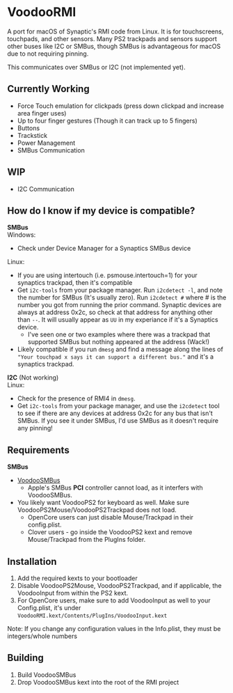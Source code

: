 # VoodooRMI

A port for macOS of Synaptic's RMI code from Linux. It is for touchscreens, touchpads, and other sensors. Many PS2 trackpads and sensors support other buses like I2C or SMBus, though SMBus is advantageous for macOS due to not requiring pinning.

This communicates over SMBus or I2C (not implemented yet).

## Currently Working  
* Force Touch emulation for clickpads (press down clickpad and increase area finger uses)
* Up to four finger gestures (Though it can track up to 5 fingers)
* Buttons
* Trackstick
* Power Management
* SMBus Communication

## WIP
* I2C Communication

## How do I know if my device is compatible?
**SMBus**  
Windows:
* Check under Device Manager for a Synaptics SMBus device

Linux:
* If you are using intertouch (i.e. psmouse.intertouch=1) for your synaptics trackpad, then it's compatible
* Get `i2c-tools` from your package manager. Run `i2cdetect -l`, and note the number for SMBus (It's usually zero). Run `i2cdetect #` where # is the number you got from running the prior command. Synaptic devices are always at address 0x2c, so check at that address for anything other than `--`. It will usually appear as `UU` in my experiance if it's a Synaptics device.
  * I've seen one or two examples where there was a trackpad that supported SMBus but nothing appeared at the address (Wack!)
* Likely compatible if you run `dmesg` and find a message along the lines of `"Your touchpad x says it can support a different bus."` and it's a synaptics trackpad.

**I2C** (Not working)  
Linux:
* Check for the presence of RMI4 in `dmesg`.
* Get `i2c-tools` from your package manager, and use the `i2cdetect` tool to see if there are any devices at address 0x2c for any bus that isn't SMBus. If you see it under SMBus, I'd use SMBus as it doesn't require any pinning!

## Requirements

**SMBus**
* [VoodooSMBus](https://github.com/VoodooSMBus/VoodooSMBus)
  * Apple's SMBus **PCI** controller cannot load, as it interfers with VoodooSMBus.
* You likely want VoodooPS2 for keyboard as well. Make sure VoodooPS2Mouse/VoodooPS2Trackpad does not load.
  * OpenCore users can just disable Mouse/Trackpad in their config.plist.
  * Clover users - go inside the VoodooPS2 kext and remove Mouse/Trackpad from the PlugIns folder.

## Installation
1) Add the required kexts to your bootloader
2) Disable VoodooPS2Mouse, VoodooPS2Trackpad, and if applicable, the VoodooInput from within the PS2 kext.
3) For OpenCore users, make sure to add VoodooInput as well to your Config.plist, it's under `VoodooRMI.kext/Contents/PlugIns/VoodooInput.kext`

Note: If you change any configuration values in the Info.plist, they must be integers/whole numbers

## Building
1) Build VoodooSMBus
2) Drop VoodooSMBus kext into the root of the RMI project
